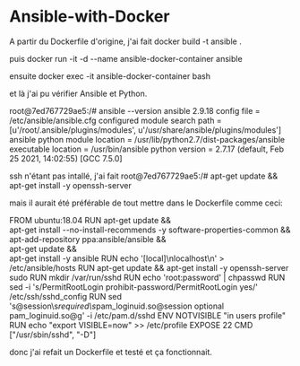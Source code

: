# Ansible-with-Docker

A partir du Dockerfile d'origine, j'ai fait
docker build -t ansible  .

puis 
docker run -it -d --name ansible-docker-container ansible

ensuite 
docker exec -it ansible-docker-container bash

et là j'ai pu vérifier Ansible et Python.

root@7ed767729ae5:/# ansible --version
ansible 2.9.18
  config file = /etc/ansible/ansible.cfg
  configured module search path = [u'/root/.ansible/plugins/modules', u'/usr/share/ansible/plugins/modules']
  ansible python module location = /usr/lib/python2.7/dist-packages/ansible
  executable location = /usr/bin/ansible
  python version = 2.7.17 (default, Feb 25 2021, 14:02:55) [GCC 7.5.0]

ssh n'étant pas intallé, j'ai fait
root@7ed767729ae5:/# apt-get update && apt-get install -y openssh-server

mais il aurait été préférable de tout mettre dans le Dockerfile comme ceci:

FROM ubuntu:18.04
RUN apt-get update && \
 apt-get install --no-install-recommends -y software-properties-common && \
 apt-add-repository ppa:ansible/ansible && \
 apt-get update && \
 apt-get install -y ansible 
RUN echo '[local]\nlocalhost\n' > /etc/ansible/hosts
RUN apt-get update && apt-get install -y openssh-server sudo
RUN mkdir /var/run/sshd
RUN echo 'root:password' | chpasswd
RUN sed -i 's/PermitRootLogin prohibit-password/PermitRootLogin yes/' /etc/ssh/sshd_config
RUN sed 's@session\s*required\s*pam_loginuid.so@session optional pam_loginuid.so@g' -i /etc/pam.d/sshd
ENV NOTVISIBLE "in users profile"
RUN echo "export VISIBLE=now" >> /etc/profile
EXPOSE 22
CMD ["/usr/sbin/sshd", "-D"]

donc j'ai refait un Dockerfile et testé et ça fonctionnait.
